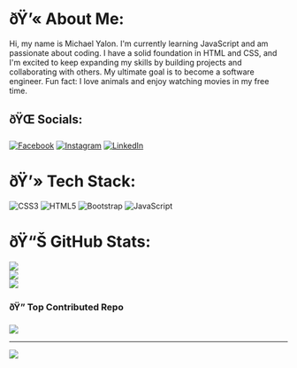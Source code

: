 # ðŸ’« About Me:
Hi, my name is Michael Yalon. I'm currently learning JavaScript and am passionate about coding. I have a solid foundation in HTML and CSS, and I'm excited to keep expanding my skills by building projects and collaborating with others. My ultimate goal is to become a software engineer. Fun fact: I love animals and enjoy watching movies in my free time.


## ðŸŒ Socials:
[![Facebook](https://img.shields.io/badge/Facebook-%231877F2.svg?logo=Facebook&logoColor=white)](https://facebook.com/michaelyalonofficial) [![Instagram](https://img.shields.io/badge/Instagram-%23E4405F.svg?logo=Instagram&logoColor=white)](https://instagram.com/themickymix) [![LinkedIn](https://img.shields.io/badge/LinkedIn-%230077B5.svg?logo=linkedin&logoColor=white)](https://linkedin.com/in/michaelyalon) 

# ðŸ’» Tech Stack:
![CSS3](https://img.shields.io/badge/css3-%231572B6.svg?style=for-the-badge&logo=css3&logoColor=white) ![HTML5](https://img.shields.io/badge/html5-%23E34F26.svg?style=for-the-badge&logo=html5&logoColor=white) ![Bootstrap](https://img.shields.io/badge/bootstrap-%238511FA.svg?style=for-the-badge&logo=bootstrap&logoColor=white) ![JavaScript](https://img.shields.io/badge/javascript-%23323330.svg?style=for-the-badge&logo=javascript&logoColor=%23F7DF1E)
# ðŸ“Š GitHub Stats:
![](https://github-readme-stats.vercel.app/api?username=themickymix&theme=dark&hide_border=false&include_all_commits=true&count_private=true)<br/>
![](https://github-readme-streak-stats.herokuapp.com/?user=themickymix&theme=dark&hide_border=false)<br/>
![](https://github-readme-stats.vercel.app/api/top-langs/?username=themickymix&theme=dark&hide_border=false&include_all_commits=true&count_private=true&layout=compact)

### ðŸ” Top Contributed Repo
![](https://github-contributor-stats.vercel.app/api?username=themickymix&limit=5&theme=dark&combine_all_yearly_contributions=true)

---
[![](https://visitcount.itsvg.in/api?id=themickymix&icon=0&color=0)](https://visitcount.itsvg.in)

<!-- Proudly created with GPRM ( https://gprm.itsvg.in ) -->
